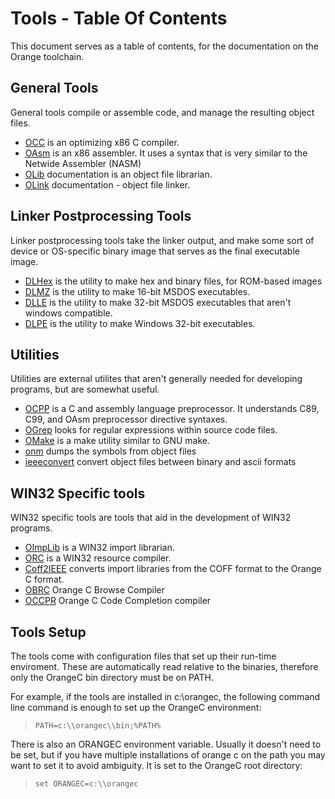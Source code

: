 # Tools - Table Of Contents
 
 This document serves as a table of contents, for the documentation on the Orange toolchain.


## General Tools
 
 General tools compile or assemble code, and manage the resulting object files.
 
* [OCC](occ/OCC.md) is an optimizing x86 C compiler.
* [OAsm](oasm/OAsm.md) is an x86 assembler.  It uses a syntax that is very similar to the Netwide Assembler (NASM)
* [OLib](general/OLib.md) documentation is an object file librarian.
* [OLink](olink/OLink.md) documentation - object file linker.


## Linker Postprocessing Tools

 Linker postprocessing tools take the linker output, and make some sort of device or OS-specific binary image that serves as the final executable image.
 
* [DLHex](general/DLHex.md) is the utility to make hex and binary files, for ROM-based images
* [DLMZ](general/DLMZ.md) is the utility to make 16-bit MSDOS executables.
* [DLLE](general/DLLE.md) is the utility to make 32-bit MSDOS executables that aren't windows compatible.
* [DLPE](general/DLPE.md) is the utility to make Windows 32-bit executables.


## Utilities

 Utilities are external utilites that aren't generally needed for developing programs, but are somewhat useful.
 
* [OCPP](general/OCPP.md) is a C and assembly language preprocessor.  It understands C89, C99, and OAsm preprocessor directive syntaxes.
* [OGrep](ogrep/OGrep.md) looks for regular expressions within source code files.
* [OMake](omake/OMake.md) is a make utility similar to GNU make.
* [onm](general/onm.md) dumps the symbols from object files
* [ieeeconvert](general/ieeeconvert.md) convert object files between binary and ascii formats

## WIN32 Specific tools
 
 WIN32 specific tools are tools that aid in the development of WIN32 programs.
 
* [OImpLib](general/OImpLib.md) is a WIN32 import librarian.
* [ORC](general/ORC.md) is a WIN32 resource compiler.
* [Coff2IEEE](general/Coff2IEEE.md) converts import libraries from the COFF format to the Orange C format.
* [OBRC](general/Obrc.md) Orange C Browse Compiler
* [OCCPR](general/Occpr.md) Orange C Code Completion compiler


## Tools Setup
 
 The tools come with configuration files that set up their run-time enviroment. These are automatically read relative to the binaries, therefore only the OrangeC bin directory must be on PATH.

For example, if the tools are installed in c:\\orangec, the following command line command is enough to set up the OrangeC environment:

>     PATH=c:\\orangec\\bin;%PATH%

There is also an ORANGEC environment variable.   Usually it doesn't need to be set, but if you have multiple installations of orange c on the path you may want to set it to avoid ambiguity.   It is set to the OrangeC root directory:

>     set ORANGEC=c:\\orangec